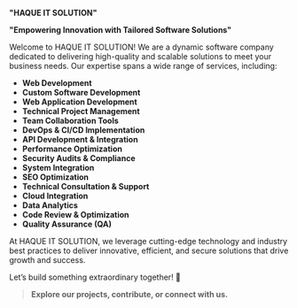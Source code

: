 **"HAQUE IT SOLUTION"**

**"Empowering Innovation with Tailored Software Solutions"**

Welcome to HAQUE IT SOLUTION! We are a dynamic software company dedicated to delivering high-quality and scalable solutions to meet your business needs. Our expertise spans a wide range of services, including:

- **Web Development**
- **Custom Software Development**
- **Web Application Development**
- **Technical Project Management**
- **Team Collaboration Tools**
- **DevOps & CI/CD Implementation**
- **API Development & Integration**
- **Performance Optimization**
- **Security Audits & Compliance**
- **System Integration**
- **SEO Optimization**
- **Technical Consultation & Support**
- **Cloud Integration**
- **Data Analytics**
- **Code Review & Optimization**
- **Quality Assurance (QA)**

At HAQUE IT SOLUTION, we leverage cutting-edge technology and industry best practices to deliver innovative, efficient, and secure solutions that drive growth and success.

Let’s build something extraordinary together! 🚀

> **Explore our projects, contribute, or connect with us.**  
